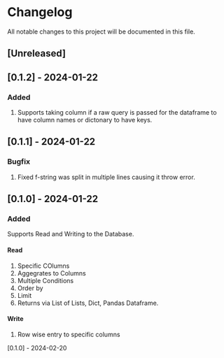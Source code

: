 # Changelog

All notable changes to this project will be documented in this file.

## [Unreleased]

## [0.1.2] - 2024-01-22

### Added
1. Supports taking column if a raw query is passed for the dataframe to have column names or dictonary to have keys.

## [0.1.1] - 2024-01-22

### Bugfix
1. Fixed f-string was split in multiple lines causing it throw error.

## [0.1.0] - 2024-01-22

### Added

Supports Read and Writing to the Database.

#### Read
1. Specific COlumns
2. Aggegrates to Columns
3. Multiple Conditions
4. Order by
5. Limit
6. Returns via List of Lists, Dict, Pandas Dataframe.


#### Write
1. Row wise entry to specific columns

[0.1.0] - 2024-02-20
